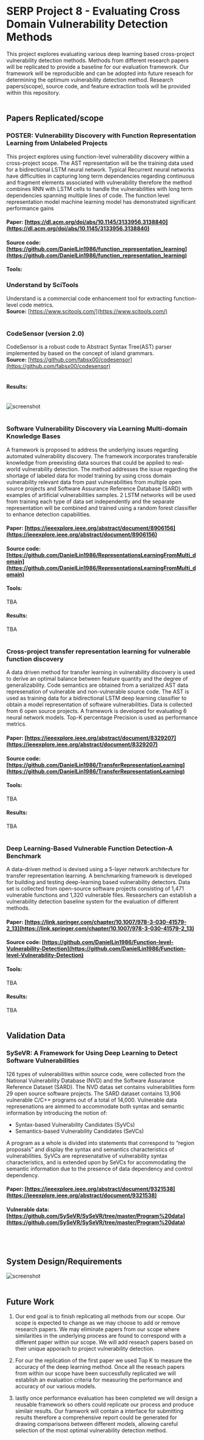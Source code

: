 # SERP Project 8 - Evaluating Cross Domain Vulnerability Detection Methods

This project explores evaluating various deep learning based cross-project vulnerability detection methods. Methods from different research papers will be replicated to provide a baseline for our evaluation framework. Our framework will be reproducible and can be adopted into future reseach for determining the optimum vulnerability detection method. Research papers(scope), source code, and feature extraction tools will be provided within this repository.<br /><br />

## Papers Replicated/scope
### POSTER: Vulnerability Discovery with Function Representation Learning from Unlabeled Projects 
This project explores using function-level vulnerability discovery within a cross-project scope. The AST representation will be the training data used for a bidirectional LSTM neural network. Typical Recurrent neural networks have difficulties in capturing long term dependencies regarding continuous and fragment elements associated with vulnerability therefore the method combines RNN with LSTM cells to handle the vulnerabilities with long term dependencies  spanning multiple lines of code. The function level representation model machine learning model has demonstrated significant performance gains
#### Paper: [https://dl.acm.org/doi/abs/10.1145/3133956.3138840](https://dl.acm.org/doi/abs/10.1145/3133956.3138840)
#### Source code: [https://github.com/DanielLin1986/function_representation_learning](https://github.com/DanielLin1986/function_representation_learning)
#### Tools:

### Understand by SciTools
Understand is a commercial code enhancement tool for extracting function-level code metrics.<br />
<b>Source:</b> [https://www.scitools.com/](https://www.scitools.com/)<br /><br />

### CodeSensor (version 2.0)
CodeSensor is a robust code to Abstract Syntax Tree(AST) parser implemented by based on the concept of island grammars.<br />
<b>Source:</b> [https://github.com/fabsx00/codesensor](https://github.com/fabsx00/codesensor)<br /><br />
#### Results: <br /><br />
![screenshot](https://github.com/arpit2412/g8-serp2021/blob/main/Paper%20Replication%20Attempt%20Results/POSTER%20Vulnerability%20Discovery%20with%20Function%20Representation%20Learning%20from%20Unlabeled%20Projects/results.png)<br /><br />

### Software Vulnerability Discovery via Learning Multi-domain Knowledge Bases 
A framework is proposed to address the underlying issues regarding automated vulnerability discovery. The framework incorporates transferable knowledge from preexisting data sources that could be applied to real-world vulnerability detection. The method addresses the issue regarding the shortage of labeled data for model training by using cross domain vulnerability relevant data from past vulnerabilities from multiple open source projects and Software Assurance Reference Database (SARD) with examples of artificial  vulnerabilities samples.  2 LSTM networks will be used from training each type of data set independently and the separate representation will be combined and trained using a random forest classifler to enhance detection capabilities.  
#### Paper: [https://ieeexplore.ieee.org/abstract/document/8906156](https://ieeexplore.ieee.org/abstract/document/8906156)
#### Source code: [https://github.com/DanielLin1986/RepresentationsLearningFromMulti_domain](https://github.com/DanielLin1986/RepresentationsLearningFromMulti_domain)
#### Tools:
TBA
#### Results: 
TBA<br /><br />

### Cross-project transfer representation learning for vulnerable function discovery 
A data driven method for transfer learning in vulnerability discovery is used to derive an optimal balance between feature quantity and the degree of generalizability. Code semantics are obtained from a serialized AST data represenation of vulnerable and non-vulnerable source code. The AST is used as training data for a bidirectional LSTM deep learning classifier to obtain a model representation of software vulnerabilities. Data is collected from 6 open source projects. A framework is developed for evaluating 6 neural network models. Top-K percentage Precision is used as performance metrics. 
#### Paper: [https://ieeexplore.ieee.org/abstract/document/8329207](https://ieeexplore.ieee.org/abstract/document/8329207)
#### Source code: [https://github.com/DanielLin1986/TransferRepresentationLearning](https://github.com/DanielLin1986/TransferRepresentationLearning)
#### Tools:
TBA
#### Results: 
TBA<br /><br />

### Deep Learning-Based Vulnerable Function Detection-A Benchmark 
A data-driven method is devised using a 5-layer network architecture for transfer representation learning. A benchmarking framework is developed for building and testing deep-learning based vulnerability detectors. Data set is collected from open-source software projects consisting of 1,471 vulnerable functions and 1,320 vulnerable files. Researchers can establish a vulnerability detection baseline system for the evaluation of different methods. 
#### Paper: [https://link.springer.com/chapter/10.1007/978-3-030-41579-2_13](https://link.springer.com/chapter/10.1007/978-3-030-41579-2_13)
#### Source code: [https://github.com/DanielLin1986/Function-level-Vulnerability-Detection](https://github.com/DanielLin1986/Function-level-Vulnerability-Detection)
#### Tools:
TBA
#### Results: 
TBA<br /><br />

## Validation Data

### SySeVR: A Framework for Using Deep Learning to Detect Software Vulnerabilities
126 types of vulnerabilities within source code, were collected from the National Vulnerability Database (NVD) and the Software Assurance Reference Dataset (SARD). The NVD datas set contains vulnerabilities form 29 open source software projects. The SARD dataset contains 13,906 vulnerable C/C++ programs out of a total of 14,000. Vulnerable data represenations are aimmed to accommodate both syntax and semantic information by introducing the notion of: 
- Syntax-based Vulnerability Candidates (SyVCs)  
- Semantics-based Vulnerability Candidates (SeVCs) 
 
 A program as a whole is divided into statements that correspond to “region proposals” and display the syntax and semantics characteristics of vulnerabilities. SyVCs are represenatative of vulnerability syntax characteristics, and is extended upon by SeVCs for accommodating the semantic information due to the presence of data dependency and control dependency.

#### Paper: [https://ieeexplore.ieee.org/abstract/document/9321538](https://ieeexplore.ieee.org/abstract/document/9321538)
#### Vulnerable data: [https://github.com/SySeVR/SySeVR/tree/master/Program%20data](https://github.com/SySeVR/SySeVR/tree/master/Program%20data)
<br /><br />

## System Design/Requirements
![screenshot](https://github.com/arpit2412/g8-serp2021/blob/David-documents/resource/system_design.png)<br /><br />

## Future Work
1. Our end goal is to finish replicating all methods from our scope. Our scope is expected to change as we may choose to add or remove research papers. We may eliminate papers from our scope where similarities in the underlying process are found to correspond with a different paper within our scope. We will add reseach papers based on their unique apporach to project vulnerability detection.  

2. For our the replication of the first paper we used Top K to measure the accuracy of the deep learning method. Once all the reseach papers from within our scope have been successfully replicated we will establish an evaluation criteria for measuring the performance and accuracy of our various models. 

3. lastly once performance evaluation has been completed we will design a reusable framework so others could replicate our process and produce similair results. Our framwork will contain a interface for submitting results therefore a comprehensive report could be generated for drawing comparisons between different models, allowing careful selection of the most optimal vulnerability detection method.





